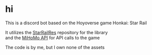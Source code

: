 <h1>hi</h2>

This is a discord bot based on the Hoyoverse game Honkai: Star Rail

It utilizes the [StarRailRes](https://github.com/Mar-7th/StarRailRes) repository for the library\
and the [MiHoMo API](https://march7th.xiaohei.moe/en/resource/mihomo_api.html) for API calls to the game

The code is by me, but I own none of the assets